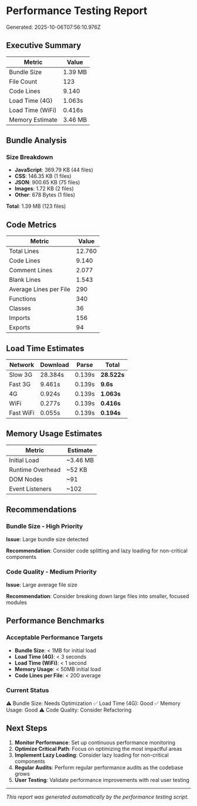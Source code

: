 # Performance Testing Report

Generated: 2025-10-06T07:56:10.976Z

## Executive Summary

| Metric | Value |
|--------|-------|
| Bundle Size | 1.39 MB |
| File Count | 123 |
| Code Lines | 9.140 |
| Load Time (4G) | 1.063s |
| Load Time (WiFi) | 0.416s |
| Memory Estimate | 3.46 MB |

## Bundle Analysis

### Size Breakdown
- **JavaScript**: 369.79 KB (44 files)
- **CSS**: 146.35 KB (1 files)
- **JSON**: 900.65 KB (75 files)
- **Images**: 1.72 KB (2 files)
- **Other**: 678 Bytes (1 files)

**Total**: 1.39 MB (123 files)

## Code Metrics

| Metric | Value |
|--------|-------|
| Total Lines | 12.760 |
| Code Lines | 9.140 |
| Comment Lines | 2.077 |
| Blank Lines | 1.543 |
| Average Lines per File | 290 |
| Functions | 340 |
| Classes | 36 |
| Imports | 156 |
| Exports | 94 |

## Load Time Estimates

| Network | Download | Parse | Total |
|---------|----------|-------|-------|
| Slow 3G | 28.384s | 0.139s | **28.522s** |
| Fast 3G | 9.461s | 0.139s | **9.6s** |
| 4G | 0.924s | 0.139s | **1.063s** |
| WiFi | 0.277s | 0.139s | **0.416s** |
| Fast WiFi | 0.055s | 0.139s | **0.194s** |

## Memory Usage Estimates

| Metric | Estimate |
|--------|----------|
| Initial Load | ~3.46 MB |
| Runtime Overhead | ~52 KB |
| DOM Nodes | ~91 |
| Event Listeners | ~102 |

## Recommendations


### Bundle Size - High Priority

**Issue**: Large bundle size detected

**Recommendation**: Consider code splitting and lazy loading for non-critical components


### Code Quality - Medium Priority

**Issue**: Large average file size

**Recommendation**: Consider breaking down large files into smaller, focused modules


## Performance Benchmarks

### Acceptable Performance Targets
- **Bundle Size**: < 1MB for initial load
- **Load Time (4G)**: < 3 seconds
- **Load Time (WiFi)**: < 1 second
- **Memory Usage**: < 50MB initial load
- **Code Lines per File**: < 200 average

### Current Status
⚠️ Bundle Size: Needs Optimization
✅ Load Time (4G): Good
✅ Memory Usage: Good
⚠️ Code Quality: Consider Refactoring

## Next Steps

1. **Monitor Performance**: Set up continuous performance monitoring
2. **Optimize Critical Path**: Focus on optimizing the most impactful areas
3. **Implement Lazy Loading**: Consider lazy loading for non-critical components
4. **Regular Audits**: Perform regular performance audits as the codebase grows
5. **User Testing**: Validate performance improvements with real user testing

---

*This report was generated automatically by the performance testing script.*

